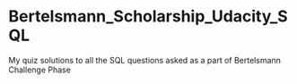 # Bertelsmann_Scholarship_Udacity_SQL
My quiz solutions to all the SQL questions asked as a part of Bertelsmann Challenge Phase
